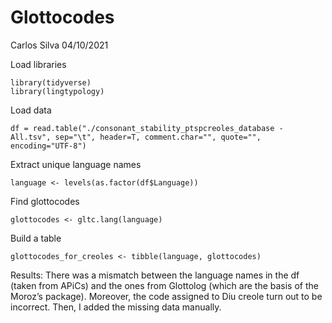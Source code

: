Glottocodes
================
Carlos Silva
04/10/2021

Load libraries

    library(tidyverse)
    library(lingtypology)

Load data

    df = read.table("./consonant_stability_ptspcreoles_database - All.tsv", sep="\t", header=T, comment.char="", quote="", encoding="UTF-8")

Extract unique language names

    language <- levels(as.factor(df$Language))

Find glottocodes

    glottocodes <- gltc.lang(language)

Build a table

    glottocodes_for_creoles <- tibble(language, glottocodes)

Results: There was a mismatch between the language names in the df
(taken from APiCs) and the ones from Glottolog (which are the basis of
the Moroz’s package). Moreover, the code assigned to Diu creole turn out
to be incorrect. Then, I added the missing data manually.
